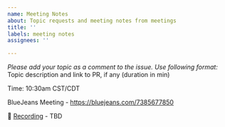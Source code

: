 ```yaml
---
name: Meeting Notes
about: Topic requests and meeting notes from meetings
title: ''
labels: meeting notes
assignees: ''

---
```


_Please add your topic as a comment to the issue. Use following format:_
Topic description and link to PR, if any (duration in min)

Time: 10:30am CST/CDT

BlueJeans Meeting - https://bluejeans.com/7385677850

🎥 [Recording](TBD) - TBD
